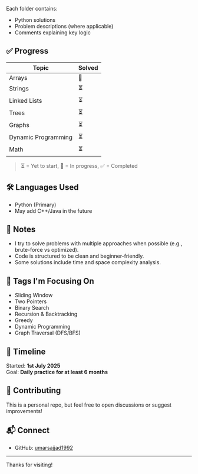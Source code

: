 
Each folder contains:
- Python solutions
- Problem descriptions (where applicable)
- Comments explaining key logic

## ✅ Progress

| Topic               | Solved |
|--------------------|--------|
| Arrays             | 🔄     |
| Strings            | ⏳     |
| Linked Lists       | ⏳     |
| Trees              | ⏳     |
| Graphs             | ⏳     |
| Dynamic Programming| ⏳     |
| Math               | ⏳     |

> ⏳ = Yet to start, 🔄 = In progress, ✅ = Completed

## 🛠️ Languages Used
- Python (Primary)
- May add C++/Java in the future

## 📌 Notes

- I try to solve problems with multiple approaches when possible (e.g., brute-force vs optimized).
- Code is structured to be clean and beginner-friendly.
- Some solutions include time and space complexity analysis.

## 🧩 Tags I'm Focusing On

- Sliding Window
- Two Pointers
- Binary Search
- Recursion & Backtracking
- Greedy
- Dynamic Programming
- Graph Traversal (DFS/BFS)

## 📅 Timeline

Started: **1st July 2025**  
Goal: **Daily practice for at least 6 months**

## 🤝 Contributing

This is a personal repo, but feel free to open discussions or suggest improvements!

## 📬 Connect

- GitHub: [umarsajjad1992](https://github.com/umarsajjad1992)

---

Thanks for visiting!
